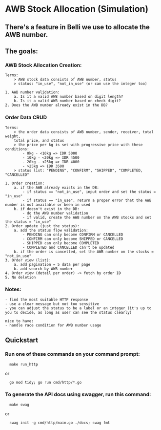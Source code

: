 # AWB Stock Allocation (Simulation)
## There's a feature in Belli we use to allocate the AWB number.

## The goals:
### AWB Stock Allocation Creation:
    Terms:
        > AWB stock data consists of AWB number, status
        > status: "in_use", "not_in_use" (or can use the integer too)

    1. AWB number validation:
        a. Is it a valid AWB number based on digit length?
        b. Is it a valid AWB number based on check digit?
    2. Does the AWB number already exist in the DB?

### Order Data CRUD
    Terms:
        > the order data consists of AWB number, sender, receiver, total weight,
        total price, and status
        > the price per kg is set with progressive price with these conditions:
            - 0kg - <10kg => IDR 5000
            - 10kg - <20kg => IDR 4500
            - 20kg - <25kg => IDR 4000
            - >25kg => IDR 3500
        > status list: "PENDING", "CONFIRM", "SHIPPED", "COMPLETED, "CANCELLED"

    1. Order creation:
        a. if the AWB already exists in the DB:
            - if status == "not_in_use", input order and set the status = "in_use"
            - if status == "in_use", return a proper error that the AWB number is not available or been in used
        b. if doesn't exist in the DB:
            - do the AWB number validation
            - if valid, create the AWB number on the AWB stocks and set the status = "in_use"
    2. Order update (just the status):
        a. add the status flow validation:
            - PENDING can only become CONFIRM or CANCELLED
            - CONFIRM can only become SHIPPED or CANCELLED
            - SHIPPED can only become COMPLETED
            - COMPLETED and CANCELLED can't be updated
        b. if the order is cancelled, set the AWB number on the stocks = "not_in_use"
    3. Order view (list):
        a. add pagination = 5 data per page
        b. add search by AWB number
    4. Order view (detail per order) -> fetch by order ID
    5. No deletion

### Notes:
    - find the most suitable HTTP response
    - use a clear message but not too sensitive
    - you can adjust the status to be a label or an integer (it's up to you to decide, as long as user can see the status clearly)

```text
nice to have:
- handle race condition for AWB number usage
```

## Quickstart
### Run one of these commands on your command prompt:
```shell
  make run_http
```
or
```shell
  go mod tidy; go run cmd/http/*.go
```

### To generate the API docs using swagger, run this command:
```shell
  make swag
```
or
```shell
  swag init -g cmd/http/main.go ./docs; swag fmt
```